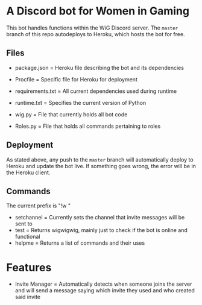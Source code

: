 # A Discord bot for Women in Gaming

This bot handles functions within the WiG Discord server. The `master` branch of this repo autodeploys to Heroku, which hosts the bot for free.

## Files
- package.json = Heroku file describing the bot and its dependencies
- Procfile = Specific file for Heroku for deployment
- requirements.txt = All current dependencies used during runtime
- runtime.txt = Specifies the current version of Python

- wig.py = File that currently holds all bot code
- Roles.py = File that holds all commands pertaining to roles

## Deployment
As stated above, any push to the `master` branch will automatically deploy to Heroku and update the bot live. If something goes wrong, the error will be in the Heroku client.

## Commands
The current prefix is "!w "

- setchannel = Currently sets the channel that invite messages will be sent to
- test = Returns wigwigwig, mainly just to check if the bot is online and functional
- helpme = Returns a list of commands and their uses

# Features
- Invite Manager = Automatically detects when someone joins the server and will send a message saying which invite they used and who created said invite
